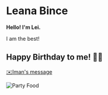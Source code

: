 # Leana Bince

**Hello! I'm Lei.**

I am the best!

## Happy Birthday to me! 🎉🎉

[✉️Iman's message](/happy-birthday)

![Party Food](https://media.giphy.com/media/2mAdcNN5zvXIk/giphy.gif)
